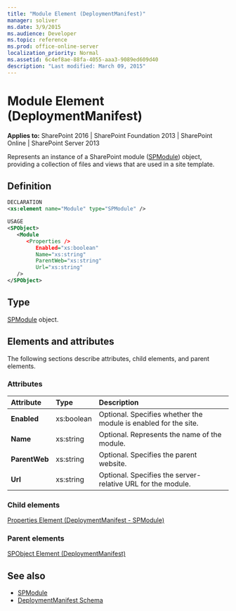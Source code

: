 ```yaml
---
title: "Module Element (DeploymentManifest)"
manager: soliver
ms.date: 3/9/2015
ms.audience: Developer
ms.topic: reference
ms.prod: office-online-server
localization_priority: Normal
ms.assetid: 6c4ef8ae-88fa-4055-aaa3-9089ed609d40
description: "Last modified: March 09, 2015"
---
```


# Module Element (DeploymentManifest)

**Applies to:** SharePoint 2016 | SharePoint Foundation 2013 | SharePoint Online | SharePoint Server 2013 
  
Represents an instance of a SharePoint module ([SPModule](https://msdn.microsoft.com/library/Microsoft.SharePoint.SPModule.aspx)) object, providing a collection of files and views that are used in a site template. 

## Definition

```XML
DECLARATION
<xs:element name="Module" type="SPModule" />

USAGE
<SPObject>
   <Module
      <Properties />
         Enabled="xs:boolean"
         Name="xs:string"
         ParentWeb="xs:string"
         Url="xs:string"
   />
</SPObject>

```

## Type

[SPModule](https://msdn.microsoft.com/library/Microsoft.SharePoint.SPModule.aspx) object. 
  
## Elements and attributes

The following sections describe attributes, child elements, and parent elements.

### Attributes

|**Attribute**|**Type**|**Description**|
|:-----|:-----|:-----|
|**Enabled** <br/> |xs:boolean  <br/> |Optional. Specifies whether the module is enabled for the site. <br/> |
|**Name** <br/> |xs:string  <br/> |Optional. Represents the name of the module.  <br/> |
|**ParentWeb** <br/> |xs:string  <br/> |Optional. Specifies the parent website.  <br/> |
|**Url** <br/> |xs:string  <br/> |Optional. Specifies the server-relative URL for the module.  <br/> |
   
### Child elements

[Properties Element (DeploymentManifest - SPModule)](properties-element-deploymentmanifestspmodule.md)
   
### Parent elements

[SPObject Element (DeploymentManifest)](spobject-element-deploymentmanifest.md)
   
## See also

- [SPModule](https://msdn.microsoft.com/library/Microsoft.SharePoint.SPModule.aspx)
- [DeploymentManifest Schema](deploymentmanifest-schema.md)

